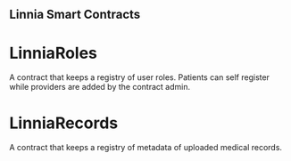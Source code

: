 Linnia Smart Contracts
---
# LinniaRoles
A contract that keeps a registry of user roles. Patients can self register while providers are added by the contract admin.

# LinniaRecords
A contract that keeps a registry of metadata of uploaded medical records.
